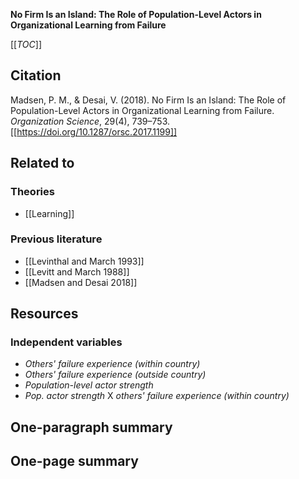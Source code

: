 **No Firm Is an Island: The Role of Population-Level Actors in Organizational Learning from Failure**

[[_TOC_]]

## Citation
Madsen, P. M., & Desai, V. (2018). No Firm Is an Island: The Role of Population-Level Actors in Organizational Learning from Failure. *Organization Science*, 29(4), 739–753. [[https://doi.org/10.1287/orsc.2017.1199]]

## Related to

### Theories
* [[Learning]]

### Previous literature
* [[Levinthal and March 1993]]
* [[Levitt and March 1988]]
* [[Madsen and Desai 2018]]

## Resources

### Independent variables
* *Others' failure experience (within country)*
* *Others' failure experience (outside country)*
* *Population-level actor strength*
* *Pop. actor strength* X *others' failure experience (within country)*

## One-paragraph summary

## One-page summary